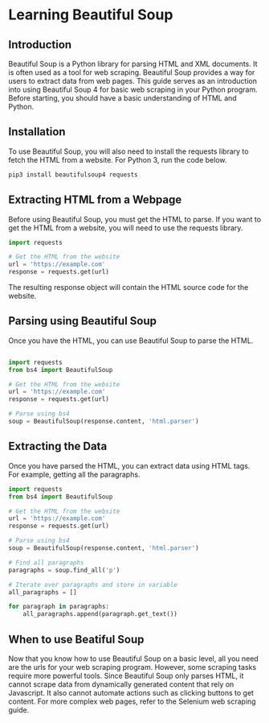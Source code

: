 # Learning Beautiful Soup



## Introduction
Beautiful Soup is a Python library for parsing HTML and XML documents. It is often used as a tool for web scraping. Beautiful Soup provides a way for users to extract data from web pages. This guide serves as an introduction into using Beautiful Soup 4 for basic web scraping in your Python program. Before starting, you should have a basic understanding of HTML and Python.

## Installation
To use Beautiful Soup, you will also need to install the requests library to fetch the HTML from a website. For Python 3, run the code below.

```bash
pip3 install beautifulsoup4 requests
```

## Extracting HTML from a Webpage
Before using Beautiful Soup, you must get the HTML to parse. If you want to get the HTML from a website, you will need to use the requests library.

```python
import requests

# Get the HTML from the website
url = 'https://example.com'
response = requests.get(url)
```

The resulting response object will contain the HTML source code for the website.

## Parsing using Beautiful Soup
Once you have the HTML, you can use Beautiful Soup to parse the HTML.
```python

import requests
from bs4 import BeautifulSoup

# Get the HTML from the website
url = 'https://example.com'
response = requests.get(url)

# Parse using bs4
soup = BeautifulSoup(response.content, 'html.parser')
```

## Extracting the Data
Once you have parsed the HTML, you can extract data using HTML tags. For example, getting all the paragraphs.

```python
import requests
from bs4 import BeautifulSoup

# Get the HTML from the website
url = 'https://example.com'
response = requests.get(url)

# Parse using bs4
soup = BeautifulSoup(response.content, 'html.parser')

# Find all paragraphs
paragraphs = soup.find_all('p')

# Iterate over paragraphs and store in variable
all_paragraphs = []

for paragraph in paragraphs:
    all_paragraphs.append(paragraph.get_text())
```

## When to use Beatiful Soup
Now that you know how to use Beautiful Soup on a basic level, all you need are the urls for your web scraping program. However, some scraping tasks require more powerful tools. Since Beautiful Soup only parses HTML, it cannot scrape data from dynamically generated content that rely on Javascript. It also cannot automate actions such as clicking buttons to get content. For more complex web pages, refer to the Selenium web scraping guide.
